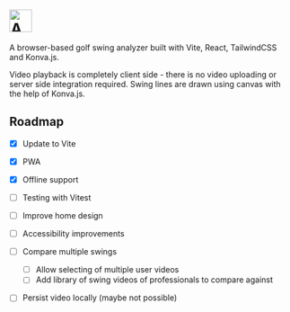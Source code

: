 # <a href='https://analyze.golf'><img src='https://analyze.golf/logo.png' height='40' alt='Analyze.Golf logo' aria-label='analyze.golf' /></a>

A browser-based golf swing analyzer built with Vite, React, TailwindCSS and Konva.js. 

Video playback is completely client side - there is no video uploading or server side integration required. Swing lines are drawn using canvas with the help of Konva.js.

## Roadmap

- [x] Update to Vite
- [x] PWA
- [x] Offline support
- [ ] Testing with Vitest
- [ ] Improve home design
- [ ] Accessibility improvements
- [ ] Compare multiple swings
  - [ ] Allow selecting of multiple user videos
  - [ ] Add library of swing videos of professionals to compare against 
- [ ] Persist video locally (maybe not possible)


